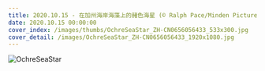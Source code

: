```yaml
---
title: 2020.10.15 - 在加州海岸海藻上的赭色海星 (© Ralph Pace/Minden Pictures)
date: 2020.10.15 00:00:00
cover_index: /images/thumbs/OchreSeaStar_ZH-CN0656056433_533x300.jpg
cover_detail: /images/OchreSeaStar_ZH-CN0656056433_1920x1080.jpg
---
```


![OchreSeaStar](/images/OchreSeaStar_ZH-CN0656056433_1920x1080.jpg)
